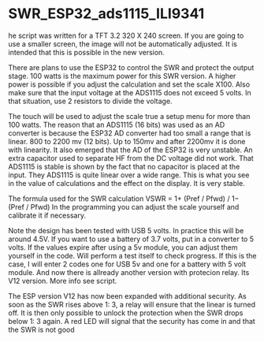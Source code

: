 # SWR_ESP32_ads1115_ILI9341
he script was written for a TFT 3.2 320 X 240 screen. If you are going to use a smaller screen, the image will not be automatically adjusted. It is intended that this is possible in the new version.

There are plans to use the ESP32 to control the SWR and protect the output stage. 100 watts is the maximum power for this SWR version. A higher power is possible if you adjust the calculation and set the scale X100. Also make sure that the input voltage at the ADS1115 does not exceed 5 volts. In that situation, use 2 resistors to divide the voltage.

The touch will be used to adjust the scale true a setup menu for more than 100 watts. The reason that an ADS1115 (16 bits) was used as an AD converter is because the ESP32 AD converter had too small a range that is linear. 800 to 2200 mv (12 bits). Up to 150mv and after 2200mv it is done with linearity. It also emerged that the AD of the ESP32 is very unstable. An extra capacitor used to separate HF from the DC voltage did not work. That ADS1115 is stable is shown by the fact that no capacitor is placed at the input. They ADS1115 is quite linear over a wide range. This is what you see in the value of calculations and the effect on the display. It is very stable.

The formula used for the SWR calculation VSWR = 1+ (Pref / Pfwd) / 1− (Pref / Pfwd) In the programming you can adjust the scale yourself and calibrate it if necessary.

Note the design has been tested with USB 5 volts. In practice this will be around 4.5V. If you want to use a battery of 3.7 volts, put in a converter to 5 volts. If the values expire after using a 5v module, you can adjust them yourself in the code. Will perform a test itself to check progress. If this is the case, I will enter 2 codes one for USB 5v and one for a battery with 5 volt module. And now there is allready another version with protecion relay. Its V12 version. More info see script.

The ESP version V12 has now been expanded with additional security.
As soon as the SWR rises above 1: 3, a relay will ensure that the linear is turned off.
It is then only possible to unlock the protection when the SWR drops below 1: 3 again.
A red LED will signal that the security has come in and that the SWR is not good
